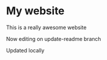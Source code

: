 #  My website

This is a really awesome website

Now editing on update-readme branch

Updated locally
